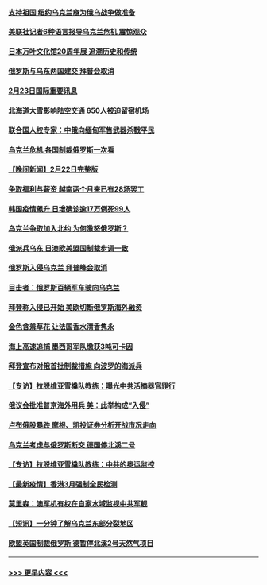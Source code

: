 #### [支持祖国 纽约乌克兰裔为俄乌战争做准备](../pages/prog202/a103355290.md?t=02232050) 
#### [美联社记者6种语言报导乌克兰危机 震惊观众](../pages/prog202/a103355281.md?t=02232050) 
#### [日本万叶文化馆20周年展 追溯历史和传统](../pages/prog202/a103355366.md?t=02232050) 
#### [俄罗斯与乌东两国建交 拜普会取消](../pages/prog202/a103355320.md?t=02232050) 
#### [2月23日国际重要讯息](../pages/prog202/a103355318.md?t=02232050) 
#### [北海道大雪影响陆空交通 650人被迫留宿机场](../pages/prog202/a103355229.md?t=02232050) 
#### [联合国人权专家：中俄向缅甸军售武器杀戮平民](../pages/prog202/a103355205.md?t=02232050) 
#### [乌克兰危机 各国制裁俄罗斯一次看](../pages/prog202/a103355157.md?t=02232050) 
#### [【晚间新闻】2月22日完整版](../pages/prog202/a103355048.md?t=02232050) 
#### [争取福利与薪资 越南两个月来已有28场罢工](../pages/prog202/a103355143.md?t=02232050) 
#### [韩国疫情飙升 日增确诊逾17万例死99人](../pages/prog202/a103355141.md?t=02232050) 
#### [乌克兰争取加入北约 为何激怒俄罗斯？](../pages/prog202/a103355123.md?t=02232050) 
#### [俄派兵乌东 日澳欧美盟国制裁步调一致](../pages/prog202/a103354884.md?t=02232050) 
#### [俄罗斯入侵乌克兰 拜普峰会取消](../pages/prog202/a103355077.md?t=02232050) 
#### [目击者：俄罗斯百辆军车驶向乌克兰](../pages/prog202/a103355021.md?t=02232050) 
#### [拜登称入侵已开始 美欧切断俄罗斯海外融资](../pages/prog202/a103354958.md?t=02232050) 
#### [金色含羞草花 让法国香水清香隽永](../pages/prog202/a103354836.md?t=02232050) 
#### [海上高速追捕 墨西哥军队缴获3吨可卡因](../pages/prog202/a103354780.md?t=02232050) 
#### [拜登宣布对俄首批制裁措施 向波罗的海派兵](../pages/prog202/a103354732.md?t=02232050) 
#### [【专访】拉脱维亚雪橇队教练：曝光中共活摘器官罪行](../pages/prog202/a103354772.md?t=02232050) 
#### [俄议会批准普京海外用兵 美：此举构成“入侵”](../pages/prog202/a103354715.md?t=02232050) 
#### [卢布俄股暴跌 摩根、凯投证券分析开战市况走向](../pages/prog202/a103354521.md?t=02232050) 
#### [乌克兰考虑与俄罗斯断交 德国停北溪二号](../pages/prog202/a103354679.md?t=02232050) 
#### [【专访】拉脱维亚雪橇队教练：中共的奥运监控](../pages/prog202/a103354641.md?t=02232050) 
#### [【最新疫情】香港3月强制全民检测](../pages/prog202/a103354652.md?t=02232050) 
#### [莫里森：澳军机有权在自家水域监视中共军舰](../pages/prog202/a103354561.md?t=02232050) 
#### [【短讯】一分钟了解乌克兰东部分裂地区](../pages/prog202/a103354557.md?t=02232050) 
#### [欧盟英国制裁俄罗斯 德暂停北溪2号天然气项目](../pages/prog202/a103354466.md?t=02232050) 

----
#### [ >>> 更早内容 <<< ](../indexes/prog202-earlier.md)
